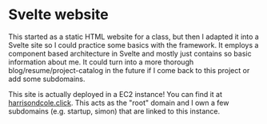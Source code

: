 # Svelte website

This started as a static HTML website for a class, but then I adapted it into a Svelte site so I could practice some basics with the framework. It employs a component based architecture in Svelte and mostly just contains so basic information about me. It could turn into a more thorough blog/resume/project-catalog in the future if I come back to this project or add some subdomains.

This site is actually deployed in a EC2 instance! You can find it at [harrisondcole.click](url). This acts as the "root" domain and I own a few subdomains (e.g. startup, simon) that are linked to this instance.

